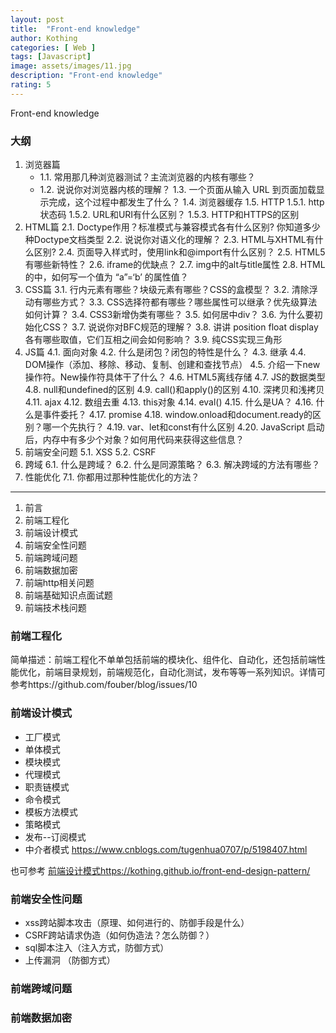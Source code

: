```yaml
---
layout: post
title:  "Front-end knowledge"
author: Kothing
categories: [ Web ]
tags: [Javascript]
image: assets/images/11.jpg
description: "Front-end knowledge"
rating: 5
---
```


Front-end knowledge

### 大纲

1. 浏览器篇 
   - 1.1.  常用那几种浏览器测试？主流浏览器的内核有哪些？ 
   - 1.2.  说说你对浏览器内核的理解？ 
   1.3. 一个页面从输入 URL 到页面加载显示完成，这个过程中都发生了什么？ 
   1.4. 浏览器缓存 
   1.5. HTTP 
      1.5.1. http状态码 
      1.5.2. URL和URI有什么区别？ 
      1.5.3. HTTP和HTTPS的区别 
2. HTML篇 
   2.1. Doctype作用？标准模式与兼容模式各有什么区别? 你知道多少种Doctype文档类型 
   2.2. 说说你对语义化的理解？ 
   2.3. HTML与XHTML有什么区别? 
   2.4. 页面导入样式时，使用link和@import有什么区别？ 
   2.5. HTML5有哪些新特性？ 
   2.6. iframe的优缺点？ 
   2.7. img中的alt与title属性 
   2.8. HTML 的中，如何写一个值为 “a”=‘b’ 的属性值？ 
3. CSS篇 
   3.1. 行内元素有哪些？块级元素有哪些？CSS的盒模型？ 
   3.2. 清除浮动有哪些方式？ 
   3.3. CSS选择符都有哪些？哪些属性可以继承？优先级算法如何计算？ 
   3.4. CSS3新增伪类有哪些？ 
   3.5. 如何居中div？ 
   3.6. 为什么要初始化CSS？ 
   3.7. 说说你对BFC规范的理解？ 
   3.8. 讲讲 position float display 各有哪些取值，它们互相之间会如何影响？ 
   3.9. 纯CSS实现三角形 
4. JS篇 
   4.1. 面向对象 
   4.2. 什么是闭包？闭包的特性是什么？ 
   4.3. 继承 
   4.4. DOM操作（添加、移除、移动、复制、创建和查找节点） 
   4.5. 介绍一下new 操作符。New操作符具体干了什么？ 
   4.6. HTML5离线存储 
   4.7. JS的数据类型 
   4.8. null和undefined的区别 
   4.9. call()和apply()的区别 
   4.10. 深拷贝和浅拷贝 
   4.11. ajax 
   4.12. 数组去重 
   4.13. this对象 
   4.14. eval() 
   4.15. 什么是UA？ 
   4.16. 什么是事件委托？ 
   4.17. promise 
   4.18. window.onload和document.ready的区别？哪一个先执行？ 
   4.19. var、let和const有什么区别 
   4.20. JavaScript 启动后，内存中有多少个对象？如何用代码来获得这些信息？ 
5. 前端安全问题 
   5.1. XSS 
   5.2. CSRF 
6. 跨域 
   6.1. 什么是跨域？ 
   6.2. 什么是同源策略？ 
   6.3. 解决跨域的方法有哪些？ 
7. 性能优化 
   7.1. 你都用过那种性能优化的方法？ 

---------------------------------

1. 前言 
2. 前端工程化 
3. 前端设计模式 
4. 前端安全性问题 
5. 前端跨域问题 
6. 前端数据加密 
7. 前端http相关问题 
8. 前端基础知识点面试题 
9. 前端技术栈问题 


### 前端工程化

简单描述：前端工程化不单单包括前端的模块化、组件化、自动化，还包括前端性能优化，前端目录规划，前端规范化，自动化测试，发布等等一系列知识。详情可参考https://github.com/fouber/blog/issues/10

### 前端设计模式
+ 工厂模式
+ 单体模式
+ 模块模式
+ 代理模式
+ 职责链模式
+ 命令模式
+ 模板方法模式
+ 策略模式
+ 发布--订阅模式
+ 中介者模式
https://www.cnblogs.com/tugenhua0707/p/5198407.html

也可参考 [前端设计模式https://kothing.github.io/front-end-design-pattern/](https://kothing.github.io/front-end-design-pattern/)

### 前端安全性问题
+ xss跨站脚本攻击（原理、如何进行的、防御手段是什么）
+ CSRF跨站请求伪造（如何伪造法？怎么防御？）
+ sql脚本注入（注入方式，防御方式）
+ 上传漏洞 （防御方式）


### 前端跨域问题


### 前端数据加密
